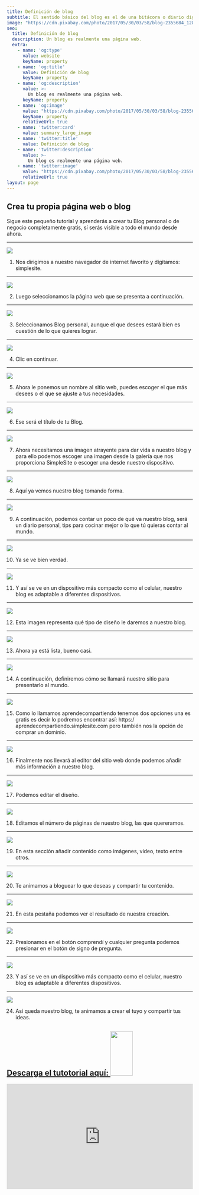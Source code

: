 ```yaml
---
title: Definición de blog
subtitle: El sentido básico del blog es el de una bitácora o diario digital donde se va «registrando» contenido de forma cronológica.
image: "https://cdn.pixabay.com/photo/2017/05/30/03/58/blog-2355684_1280.jpg"
seo:
  title: Definición de blog
  description: Un blog es realmente una página web.
  extra:
    - name: 'og:type'
      value: website
      keyName: property
    - name: 'og:title'
      value: Definición de blog
      keyName: property
    - name: 'og:description'
      value: >-
        Un blog es realmente una página web.
      keyName: property
    - name: 'og:image'
      value: "https://cdn.pixabay.com/photo/2017/05/30/03/58/blog-2355684_1280.jpg"
      keyName: property
      relativeUrl: true
    - name: 'twitter:card'
      value: summary_large_image
    - name: 'twitter:title'
      value: Definición de blog
    - name: 'twitter:description'
      value: >-
        Un blog es realmente una página web.
    - name: 'twitter:image'
      value: "https://cdn.pixabay.com/photo/2017/05/30/03/58/blog-2355684_1280.jpg"
      relativeUrl: true
layout: page
---
```


## Crea tu propia página web o blog

Sigue este pequeño tutorial y aprenderás a crear tu Blog personal o de negocio completamente gratis, sí serás visible a todo el mundo desde ahora.

<hr/><img src="https://raw.githubusercontent.com/wladimov/aprende-compartiendo/main/public/images/1.png">

1) Nos dirigimos a nuestro navegador de internet favorito y digitamos: simplesite.

<hr/><img src="https://raw.githubusercontent.com/wladimov/aprende-compartiendo/main/public/images/2.png">

2) Luego seleccionamos la página web que se presenta a continuación.

<hr/><img src="https://raw.githubusercontent.com/wladimov/aprende-compartiendo/main/public/images/3.png">

3) Seleccionamos Blog personal, aunque el que desees estará bien es cuestión de lo que quieres lograr.

<hr/><img src="https://raw.githubusercontent.com/wladimov/aprende-compartiendo/main/public/images/4.png">

4) Clic en continuar.

<hr/><img src="https://raw.githubusercontent.com/wladimov/aprende-compartiendo/main/public/images/5.png">

5) Ahora le ponemos un nombre al sitio web, puedes escoger el que más desees o el que se ajuste a tus necesidades.

<hr/><img src="https://raw.githubusercontent.com/wladimov/aprende-compartiendo/main/public/images/6.png">

6) Ese será el título de tu Blog.

<hr/><img src="https://raw.githubusercontent.com/wladimov/aprende-compartiendo/main/public/images/7.png">

7) Ahora necesitamos una imagen atrayente para dar vida a nuestro blog y para ello podemos escoger una imagen desde la galería que nos proporciona SimpleSite o escoger una desde nuestro dispositivo.

<hr/><img src="https://raw.githubusercontent.com/wladimov/aprende-compartiendo/main/public/images/8.png">

8) Aquí ya vemos nuestro blog tomando forma.

<hr/><img src="https://raw.githubusercontent.com/wladimov/aprende-compartiendo/main/public/images/9.png">

9) A continuación, podemos contar un poco de qué va nuestro blog, será un diario personal, tips para cocinar mejor o lo que tú quieras contar al mundo.

<hr/><img src="https://raw.githubusercontent.com/wladimov/aprende-compartiendo/main/public/images/10.png">

10) Ya se ve bien verdad.

<hr/><img src="https://raw.githubusercontent.com/wladimov/aprende-compartiendo/main/public/images/11.png">

11) Y así se ve en un dispositivo más compacto como el celular, nuestro blog es adaptable   a diferentes dispositivos.

<hr/><img src="https://raw.githubusercontent.com/wladimov/aprende-compartiendo/main/public/images/12.png">

12) Esta imagen representa qué tipo de diseño le daremos a nuestro blog.

<hr/><img src="https://raw.githubusercontent.com/wladimov/aprende-compartiendo/main/public/images/13.png">

13) Ahora ya está lista, bueno casi.

<hr/><img src="https://raw.githubusercontent.com/wladimov/aprende-compartiendo/main/public/images/14.png">

14) A continuación, definiremos cómo se llamará nuestro sitio para presentarlo al mundo.

<hr/><img src="https://raw.githubusercontent.com/wladimov/aprende-compartiendo/main/public/images/15.png">

15) Como lo llamamos aprendecompartiendo tenemos dos opciones una es gratis es decir lo podremos encontrar así: https:/ aprendecompartiendo.simplesite.com pero también nos la opción de comprar un dominio.

<hr/><img src="https://raw.githubusercontent.com/wladimov/aprende-compartiendo/main/public/images/16.png">

16) Finalmente nos llevará al editor del sitio web donde podemos añadir más información a nuestro blog.

<hr/><img src="https://raw.githubusercontent.com/wladimov/aprende-compartiendo/main/public/images/17.png">

17) Podemos editar el diseño.

<hr/><img src="https://raw.githubusercontent.com/wladimov/aprende-compartiendo/main/public/images/18.png">

18) Editamos el número de páginas de nuestro blog, las que quereramos.

<hr/><img src="https://raw.githubusercontent.com/wladimov/aprende-compartiendo/main/public/images/19.png">

19) En esta sección añadir contenido como imágenes, video, texto entre otros.

<hr/><img src="https://raw.githubusercontent.com/wladimov/aprende-compartiendo/main/public/images/20.png">

20) Te animamos a bloguear lo que deseas y compartir tu contenido.

<hr/><img src="https://raw.githubusercontent.com/wladimov/aprende-compartiendo/main/public/images/21.png">

21) En esta pestaña podemos ver el resultado de nuestra creación.

<hr/><img src="https://raw.githubusercontent.com/wladimov/aprende-compartiendo/main/public/images/22.png">

22) Presionamos en el botón comprendí y cualquier pregunta podemos presionar en el botón de signo de pregunta.

<hr/><img src="https://raw.githubusercontent.com/wladimov/aprende-compartiendo/main/public/images/23.png">

23) Y así se ve en un dispositivo más compacto como el celular, nuestro blog es adaptable a diferentes dispositivos.

<hr/><img src="https://raw.githubusercontent.com/wladimov/aprende-compartiendo/main/public/images/24.png">

24) Así queda nuestro blog, te animamos a crear el tuyo y compartir tus ideas.

<div class="important">
  <a
    href="https://drive.google.com/file/d/1M9yc1OgKSwjFBc7mB3XMJguGG54GDjW5/view?usp=sharing"
    target="_blank">
    <h2>Descarga el tutotorial aquí:
      <img
      width="60"
      height="120"
      src="https://cdn.pixabay.com/photo/2018/09/07/14/42/download-pdf-3660827_960_720.png"/>
    </h2>
  </a>
</div>

<div style="width: 100%;"><div style="position: relative; padding-bottom: 56.25%; padding-top: 0; height: 0;"><iframe frameborder="0" width="1200" height="675" style="position: absolute; top: 0; left: 0; width: 100%; height: 100%;" src="https://view.genial.ly/61e745eac1af0d0012b721f9" type="text/html" allowscriptaccess="always" allowfullscreen="true" scrolling="yes" allownetworking="all"></iframe> </div> </div>
